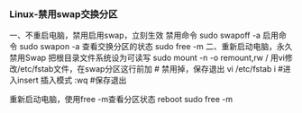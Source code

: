 ### Linux-禁用swap交换分区

一、不重启电脑，禁用启用swap，立刻生效
禁用命令
sudo swapoff -a
启用命令
sudo swapon -a
查看交换分区的状态
sudo free -m
二、重新启动电脑，永久禁用Swap
把根目录文件系统设为可读写
sudo mount -n -o remount,rw /
用vi修改/etc/fstab文件，在swap分区这行前加 # 禁用掉，保存退出
vi /etc/fstab
i      #进入insert 插入模式
:wq   #保存退出

重新启动电脑，使用free -m查看分区状态
reboot
sudo free -m